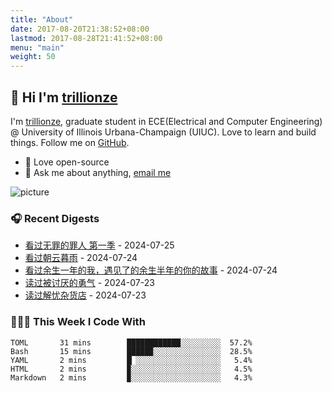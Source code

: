 ```yaml
---
title: "About"
date: 2017-08-20T21:38:52+08:00
lastmod: 2017-08-28T21:41:52+08:00
menu: "main"
weight: 50
---
```


## 👋 Hi I'm [trillionze](https://www.trillionze.com)

I'm [trillionze](https://www.trillionze.com), graduate student in ECE(Electrical and Computer Engineering) @ University of Illinois Urbana-Champaign (UIUC). Love to learn and build things. Follow me on [GitHub](https://github.com/trillionze).

- 💼 Love open-source
- 💬 Ask me about anything, [email me](trillionze@163.com)

![picture](https://image.pseudoyu.com/images/dino.gif)

### 🎧 Recent Digests

<!-- douban starts -->
* <a href='http://movie.douban.com/subject/36181105/' target='_blank'>看过无罪的罪人 第一季</a> - 2024-07-25
* <a href='http://movie.douban.com/subject/35359715/' target='_blank'>看过朝云暮雨</a> - 2024-07-24
* <a href='http://movie.douban.com/subject/36748074/' target='_blank'>看过余生一年的我，遇见了的余生半年的你的故事</a> - 2024-07-24
* <a href='https://book.douban.com/subject/26369699/' target='_blank'>读过被讨厌的勇气</a> - 2024-07-23
* <a href='https://book.douban.com/subject/25862578/' target='_blank'>读过解忧杂货店</a> - 2024-07-23
<!-- douban ends -->

### 👨🏻‍💻 This Week I Code With

<!-- code_time starts -->

```text
TOML       31 mins        ████████████░░░░░░░░░  57.2%
Bash       15 mins        █████▉░░░░░░░░░░░░░░░  28.5%
YAML       2 mins         █▏░░░░░░░░░░░░░░░░░░░   5.4%
HTML       2 mins         ▉░░░░░░░░░░░░░░░░░░░░   4.5%
Markdown   2 mins         ▉░░░░░░░░░░░░░░░░░░░░   4.3%
```

<!-- code_time ends -->